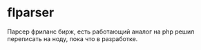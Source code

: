 # flparser

Парсер фриланс бирж, есть работающий аналог на php решил переписать на ноду, пока что в разработке.
